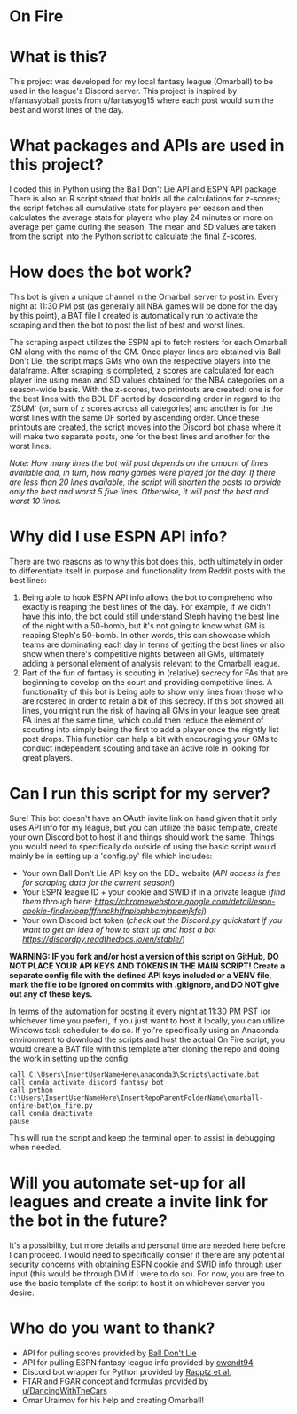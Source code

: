 # On Fire

# What is this?

This project was developed for my local fantasy league (Omarball) to be used in the league's Discord server. This project is inspired by r/fantasybball posts from u/fantasyog15 where each post would sum the best and worst lines of the day. 

# What packages and APIs are used in this project?

I coded this in Python using the Ball Don't Lie API and ESPN API package. There is also an R script stored that holds all the calculations for z-scores; the script fetches all cumulative stats for players per season and then calculates the average stats for players who play 24 minutes or more on average per game during the season. The mean and SD values are taken from the script into the Python script to calculate the final Z-scores. 

# How does the bot work?

This bot is given a unique channel in the Omarball server to post in. Every night at 11:30 PM pst (as generally all NBA games will be done for the day by this point), a BAT file I created is automatically run to activate the scraping and then the bot to post the list of best and worst lines.

The scraping aspect utilizes the ESPN api to fetch rosters for each Omarball GM along with the name of the GM. Once player lines are obtained via Ball Don't Lie, the script maps GMs who own the respective players into the dataframe. After scraping is completed, z scores are calculated for each player line using mean and SD values obtained for the NBA categories on a season-wide basis. With the z-scores, two printouts are created: one is for the best lines with the BDL DF sorted by descending order in regard to the 'ZSUM' (or, sum of z scores across all categories) and another is for the worst lines with the same DF sorted by ascending order. Once these printouts are created, the script moves into the Discord bot phase where it will make two separate posts, one for the best lines and another for the worst lines.

*Note: How many lines the bot will post depends on the amount of lines available and, in turn, how many games were played for the day. If there are less than 20 lines available, the script will shorten the posts to provide only the best and worst 5 five lines. Otherwise, it will post the best and worst 10 lines.*



# Why did I use ESPN API info?

There are two reasons as to why this bot does this, both ultimately in order to differentiate itself in purpose and functionality from Reddit posts with the best lines:
1) Being able to hook ESPN API info allows the bot to comprehend who exactly is reaping the best lines of the day. For example, if we didn't have this info, the bot could still understand Steph having the best line of the night with a 50-bomb, but it's not going to know what GM is reaping Steph's 50-bomb. In other words, this can showcase which teams are dominating each day in terms of getting the best lines or also show when there's competitive nights between all GMs, ultimately adding a personal element of analysis relevant to the Omarball league.
2) Part of the fun of fantasy is scouting in (relative) secrecy for FAs that are beginning to develop on the court and providing competitive lines. A functionality of this bot is being able to show only lines from those who are rostered in order to retain a bit of this secrecy. If this bot showed all lines, you might run the risk of having all GMs in your league see great FA lines at the same time, which could then reduce the element of scouting into simply being the first to add a player once the nightly list post drops. This function can help a bit with encouraging your GMs to conduct independent scouting and take an active role in looking for great players.

# Can I run this script for my server?
Sure! This bot doesn't have an OAuth invite link on hand given that it only uses API info for my league, but you can utilize the basic template, create your own Discord bot to host it and things should work the same. Things you would need to specifically do outside of using the basic script would mainly be in setting up a 'config.py' file which includes:
- Your own Ball Don't Lie API key on the BDL website (*API access is free for scraping data for the current season!*)
- Your ESPN league ID + your cookie and SWID if in a private league (*find them through here: https://chromewebstore.google.com/detail/espn-cookie-finder/oapfffhnckhffnpiophbcmjnpomjkfcj*)
- Your own Discord bot token (*check out the Discord.py quickstart if you want to get an idea of how to start up and host a bot https://discordpy.readthedocs.io/en/stable/*)

**WARNING: IF you fork and/or host a version of this script on GitHub, DO __NOT__ PLACE YOUR API KEYS AND TOKENS IN THE MAIN SCRIPT! Create a separate config file with the defined API keys included or a VENV file, mark the file to be ignored on commits with .gitignore, and DO NOT give out any of these keys.**

In terms of the automation for posting it every night at 11:30 PM PST (or whichever time you prefer), if you just want to host it locally, you can utilize Windows task scheduler to do so. If yoi're specifically using an Anaconda environment to download the scripts and host the actual On Fire script, you would create a BAT file with this template after cloning the repo and doing the work in setting up the config:
```
call C:\Users\InsertUserNameHere\anaconda3\Scripts\activate.bat
call conda activate discord_fantasy_bot
call python C:\Users\InsertUserNameHere\InsertRepoParentFolderName\omarball-onfire-bot\on_fire.py
call conda deactivate
pause
```

This will run the script and keep the terminal open to assist in debugging when needed. 

# Will you automate set-up for all leagues and create a invite link for the bot in the future?
It's a possibility, but more details and personal time are needed here before I can proceed. I would need to specifically consier if there are any potential security concerns with obtaining ESPN cookie and SWID info through user input (this would be through DM if I were to do so). For now, you are free to use the basic template of the script to host it on whichever server you desire.

# Who do you want to thank?

- API for pulling scores provided by [Ball Don't Lie](https://new.balldontlie.io/)
- API for pulling ESPN fantasy league info provided by [cwendt94](https://github.com/cwendt94/espn-api)
- Discord bot wrapper for Python provided by [Rapptz et al.](https://github.com/Rapptz/discord.py)
- FTAR and FGAR concept and formulas provided by [u/DancingWithTheCars](https://www.reddit.com/r/fantasybball/comments/z40qvk/noob_question_on_percentages_for_cat_leagues/ixqfbyx/?context=3&share_id=zgGIC5jyaZA2LIfqls7UV)
- Omar Uraimov for his help and creating Omarball!
